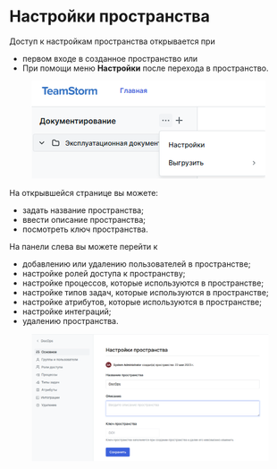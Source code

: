 # Настройки пространства

Доступ к настройкам пространства открывается при

* первом входе в созданное пространство или
* При помощи меню **Настройки**  после перехода в пространство.

<figure><img src="../../../../.gitbook/assets/изображение (1) (1) (1) (1) (1) (1) (1) (1) (1) (1) (1) (1) (1) (1) (1) (1) (1).png" alt=""><figcaption></figcaption></figure>

На открывшейся странице вы можете:

* задать название пространства;
* ввести описание пространства;
* посмотреть ключ пространства.

На панели слева вы можете перейти к

* добавлению или удалению пользователей в пространстве;
* настройке ролей доступа к пространству;
* настройке процессов, которые используются в пространстве;
* настройке типов задач, которые используются в пространстве;
* настройке атрибутов, которые используются в пространстве;
* настройке интеграций;
* удалению пространства.

<figure><img src="../../../../.gitbook/assets/изображение (2) (1) (1) (1) (1) (1) (1) (1) (1) (1) (1).png" alt=""><figcaption></figcaption></figure>
